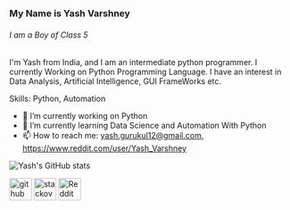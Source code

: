 ### My Name is Yash Varshney
###### I am a Boy of Class 5
I'm Yash from India, and I am an intermediate python programmer. I currently Working on Python Programming Language. I have an interest in Data Analysis, Artificial Intelligence, GUI FrameWorks etc.

Skills: Python, Automation

- 🔭 I’m currently working on Python 
- 🌱 I’m currently learning Data Science and Automation With Python 
- 📫 How to reach me: yash.gurukul12@gmail.com, https://www.reddit.com/user/Yash_Varshney 

![Yash's GitHub stats](https://github-readme-stats.vercel.app/api?username=Yash-Varshney-Creativities&count_private=true)


[<img src='https://cdn.jsdelivr.net/npm/simple-icons@3.0.1/icons/github.svg' alt='github' height='40'>](https://github.com/Yash-Varshney-Creativities)  [<img src='https://cdn.jsdelivr.net/npm/simple-icons@3.0.1/icons/stackoverflow.svg' alt='stackoverflow' height='40'>](https://stackoverflow.com/users/14743453/yash-varshney)  [<img src='https://cdn.jsdelivr.net/npm/simple-icons@3.0.1/icons/reddit.svg' alt='Reddit' height='40'>](https://www.reddit.com/user/Yash_Varshney)  
